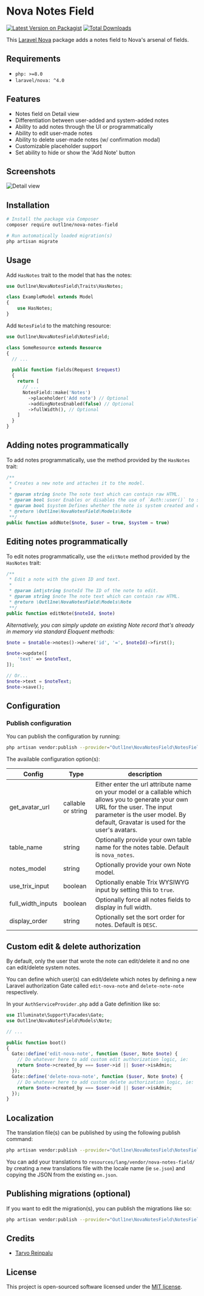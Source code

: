 # Nova Notes Field

[![Latest Version on Packagist](https://img.shields.io/packagist/v/outl1ne/nova-notes-field.svg?style=flat-square)](https://packagist.org/packages/outl1ne/nova-notes-field)
[![Total Downloads](https://img.shields.io/packagist/dt/outl1ne/nova-notes-field.svg?style=flat-square)](https://packagist.org/packages/outl1ne/nova-notes-field)

This [Laravel Nova](https://nova.laravel.com) package adds a notes field to Nova's arsenal of fields.

## Requirements

- `php: >=8.0`
- `laravel/nova: ^4.0`

## Features

- Notes field on Detail view
- Differentiation between user-added and system-added notes
- Ability to add notes through the UI or programmatically
- Ability to edit user-made notes
- Ability to delete user-made notes (w/ confirmation modal)
- Customizable placeholder support
- Set ability to hide or show the 'Add Note' button

## Screenshots

![Detail view](docs/detail.png)

## Installation

```bash
# Install the package via Composer
composer require outl1ne/nova-notes-field

# Run automatically loaded migration(s)
php artisan migrate
```

## Usage

Add `HasNotes` trait to the model that has the notes:

```php
use Outl1ne\NovaNotesField\Traits\HasNotes;

class ExampleModel extends Model
{
    use HasNotes;
}
```

Add `NotesField` to the matching resource:

```php
use Outl1ne\NovaNotesField\NotesField;

class SomeResource extends Resource
{
  // ...

  public function fields(Request $request)
  {
    return [
      // ...
      NotesField::make('Notes')
        ->placeholder('Add note') // Optional
        ->addingNotesEnabled(false) // Optional
        ->fullWidth(), // Optional
    ]
  }
}
```

## Adding notes programmatically

To add notes programmatically, use the method provided by the `HasNotes` trait:

```php
/**
 * Creates a new note and attaches it to the model.
 *
 * @param string $note The note text which can contain raw HTML.
 * @param bool $user Enables or disables the use of `Auth::user()` to set as the creator.
 * @param bool $system Defines whether the note is system created and can be deleted or not.
 * @return \Outl1ne\NovaNotesField\Models\Note
 **/
public function addNote($note, $user = true, $system = true)
```

## Editing notes programmatically

To edit notes programmatically, use the `editNote` method provided by the `HasNotes` trait:

```php
/**
 * Edit a note with the given ID and text.
 *
 * @param int|string $noteId The ID of the note to edit.
 * @param string $note The note text which can contain raw HTML.
 * @return \Outl1ne\NovaNotesField\Models\Note
 **/
public function editNote($noteId, $note)
```

_Alternatively, you can simply update an existing Note record that's already in memory via standard Eloquent methods:_
```php
$note = $notable->notes()->where('id', '=', $noteId)->first();

$note->update([
    'text' => $noteText,
]);

// Or...
$note->text = $noteText;
$note->save();
```

## Configuration

### Publish configuration

You can publish the configuration by running:

```bash
php artisan vendor:publish --provider="Outl1ne\NovaNotesField\NotesFieldServiceProvider" --tag="config"
```

The available configuration option(s):

| Config            | Type               | description                                                                                                                                                                                                         |
| ----------------- | ------------------ | ------------------------------------------------------------------------------------------------------------------------------------------------------------------------------------------------------------------- |
| get_avatar_url    | callable or string | Either enter the url attribute name on your model or a callable which allows you to generate your own URL for the user. The input parameter is the user model. By default, Gravatar is used for the user's avatars. |
| table_name        | string             | Optionally provide your own table name for the notes table. Default is `nova_notes`.                                                                                                                                |
| notes_model       | string             | Optionally provide your own Note model.                                                                                                                                                                             |
| use_trix_input    | boolean            | Optionally enable Trix WYSIWYG input by setting this to `true`.                                                                                                                                                     |
| full_width_inputs | boolean            | Optionally force all notes fields to display in full width.                                                                                                                                                         |
| display_order     | string             | Optionally set the sort order for notes. Default is `DESC`.                                                                                                                                                         |

## Custom edit & delete authorization

By default, only the user that wrote the note can edit/delete it and no one can edit/delete system notes.

You can define which user(s) can edit/delete which notes by defining a new Laravel authorization Gate called `edit-nova-note` and `delete-note-note` respectively.

In your `AuthServiceProvider.php` add a Gate definition like so:

```php
use Illuminate\Support\Facades\Gate;
use Outl1ne\NovaNotesField\Models\Note;

// ...

public function boot()
{
  Gate::define('edit-nova-note', function ($user, Note $note) {
    // Do whatever here to add custom edit authorization logic, ie:
    return $note->created_by === $user->id || $user->isAdmin;
  });
  Gate::define('delete-nova-note', function ($user, Note $note) {
    // Do whatever here to add custom delete authorization logic, ie:
    return $note->created_by === $user->id || $user->isAdmin;
  });
}
```

## Localization

The translation file(s) can be published by using the following publish command:

```bash
php artisan vendor:publish --provider="Outl1ne\NovaNotesField\NotesFieldServiceProvider" --tag="translations"
```

You can add your translations to `resources/lang/vendor/nova-notes-field/` by creating a new translations file with the locale name (ie `se.json`) and copying the JSON from the existing `en.json`.

## Publishing migrations (optional)

If you want to edit the migration(s), you can publish the migrations like so:

```bash
php artisan vendor:publish --provider="Outl1ne\NovaNotesField\NotesFieldServiceProvider" --tag="migrations"
```

## Credits

- [Tarvo Reinpalu](https://github.com/Tarpsvo)

## License

This project is open-sourced software licensed under the [MIT license](LICENSE.md).
